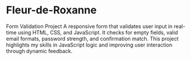 # Fleur-de-Roxanne
Form Validation Project A responsive form that validates user input in real-time using HTML, CSS, and JavaScript. It checks for empty fields, valid email formats, password strength, and confirmation match. This project highlights my skills in JavaScript logic and improving user interaction through dynamic feedback.
